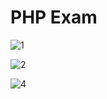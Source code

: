 # PHP Exam

![1](https://github.com/hetmangukiya2207/PHP/assets/114165239/daf293dd-d793-481b-9b24-6aa9b4bac25e)

![2](https://github.com/hetmangukiya2207/PHP/assets/114165239/78571d19-0f71-4463-8699-2b57a7fcf10b)

![4](https://github.com/hetmangukiya2207/PHP/assets/114165239/125ab0cb-2eb0-455c-8ac1-fd9a9c7c8211)

